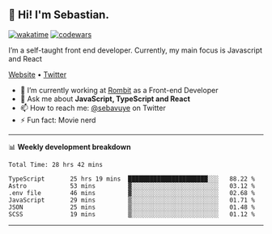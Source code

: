 ## 👋 Hi! I'm Sebastian.

[![wakatime](https://wakatime.com/badge/user/df0036c6-328a-4a39-be9b-e49417ed22a1.svg)](https://wakatime.com/@df0036c6-328a-4a39-be9b-e49417ed22a1)
[![codewars](https://www.codewars.com/users/sebavuye/badges/small)](https://www.codewars.com/users/sebavuye)

I’m a self-taught front end developer. Currently, my main focus is Javascript and React

[Website](https://sebastianvuye.be) • [Twitter](https://twitter.com/sebavuye)

- 🔭 I’m currently working at [Rombit](https://rombit.com/) as a Front-end Developer
- 💬 Ask me about **JavaScript, TypeScript and React**
- 📫 How to reach me: [@sebavuye](https://twitter.com/sebavuye) on Twitter
- ⚡ Fun fact: Movie nerd

-------

📊 **Weekly development breakdown**

<!--START_SECTION:waka-->

```text
Total Time: 28 hrs 42 mins

TypeScript       25 hrs 19 mins  ██████████████████████░░░   88.22 %
Astro            53 mins         ▓░░░░░░░░░░░░░░░░░░░░░░░░   03.12 %
.env file        46 mins         ▓░░░░░░░░░░░░░░░░░░░░░░░░   02.68 %
JavaScript       29 mins         ▒░░░░░░░░░░░░░░░░░░░░░░░░   01.71 %
JSON             25 mins         ▒░░░░░░░░░░░░░░░░░░░░░░░░   01.48 %
SCSS             19 mins         ▒░░░░░░░░░░░░░░░░░░░░░░░░   01.12 %
```

<!--END_SECTION:waka-->
-------
